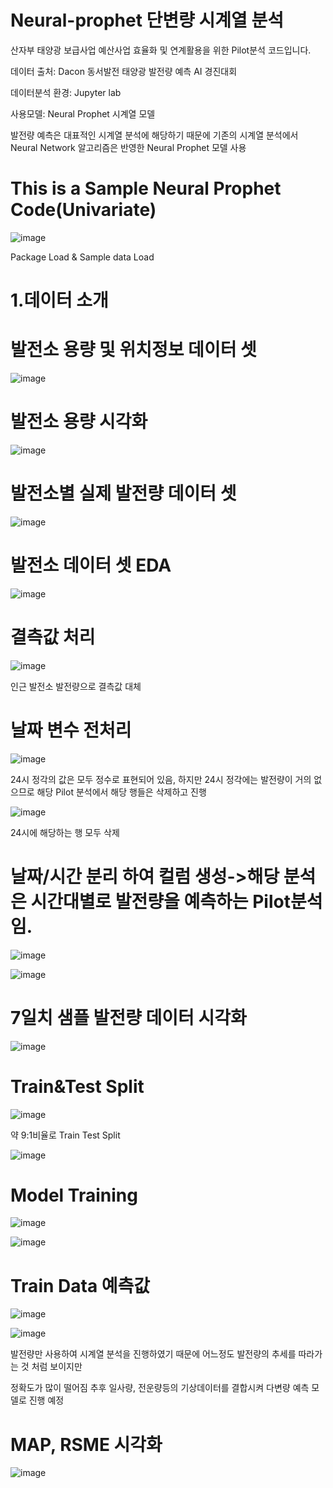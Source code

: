 # Neural-prophet 단변량 시계열 분석

산자부 태양광 보급사업 예산사업 효율화 및 연계활용을 위한 Pilot분석 코드입니다.

데이터 출처: Dacon 동서발전 태양광 발전량 예측 AI 경진대회

데이터분석 환경: Jupyter lab

사용모델: Neural Prophet 시계열 모델

발전량 예측은 대표적인 시계열 분석에 해당하기 때문에 기존의 시계열 분석에서 Neural Network 알고리즘은 반영한 Neural Prophet 모델 사용

This is a Sample Neural Prophet Code(Univariate)
====
![image](https://user-images.githubusercontent.com/104436260/192928122-e0fe2865-cf13-4b6e-80c0-5861ebc1fe69.png)

Package Load & Sample data Load

1.데이터 소개
=====

발전소 용량 및 위치정보 데이터 셋
====
![image](https://user-images.githubusercontent.com/104436260/192928454-9818622b-553f-4fd6-8930-e41caf456406.png)

발전소 용량 시각화
====
![image](https://user-images.githubusercontent.com/104436260/192936348-53b8d1d2-1841-4ba1-9d2a-53ce57e5ed35.png)

발전소별 실제 발전량 데이터 셋
====
![image](https://user-images.githubusercontent.com/104436260/192936768-558eb9ed-db4a-42da-9136-2b8f8da79324.png)

발전소 데이터 셋 EDA
====
![image](https://user-images.githubusercontent.com/104436260/192937027-8b51e6e8-171e-44a0-a986-169cd73ad962.png)

결측값 처리
=====
![image](https://user-images.githubusercontent.com/104436260/192938116-ddbe745a-6ca3-437b-83d5-e0943e941bb1.png)

인근 발전소 발전량으로 결측값 대체

날짜 변수 전처리
====
![image](https://user-images.githubusercontent.com/104436260/192938459-6e23a0ff-65e9-4974-8326-868340f09837.png)

24시 정각의 값은 모두 정수로 표현되어 있음, 하지만 24시 정각에는 발전량이 거의 없으므로 해당 Pilot 분석에서 해당 행들은 삭제하고 진행

![image](https://user-images.githubusercontent.com/104436260/192939281-df84b4e9-2e73-4fde-9829-f31b114ae799.png)

24시에 해당하는 행 모두 삭제

날짜/시간 분리 하여 컬럼 생성->해당 분석은 시간대별로 발전량을 예측하는 Pilot분석임.
====
![image](https://user-images.githubusercontent.com/104436260/192940233-8ca8feec-3581-4c08-ab93-877d70b0b4f9.png)

![image](https://user-images.githubusercontent.com/104436260/192940532-d535b434-c49b-4ca9-a151-a50cfcfdd4a7.png)

7일치 샘플 발전량 데이터 시각화
====
![image](https://user-images.githubusercontent.com/104436260/192941602-ed830655-1364-4cfa-bcce-49b83934a330.png)

Train&Test Split
====
![image](https://user-images.githubusercontent.com/104436260/192942522-0d273244-ed97-4ac0-96af-877e3f446724.png)

약 9:1비율로 Train Test Split

![image](https://user-images.githubusercontent.com/104436260/192943274-57b4efa5-5ade-4f48-b634-90ce13ad8b0d.png)

Model Training
=====
![image](https://user-images.githubusercontent.com/104436260/192943962-89eeb870-f550-4cb4-82a1-363409b15bc5.png)

![image](https://user-images.githubusercontent.com/104436260/192944173-261bdacf-6b15-4b38-a2f6-8bf41c7ad06e.png)


Train Data 예측값
====
![image](https://user-images.githubusercontent.com/104436260/192963615-a572c8ad-3a3f-4594-b49c-cd5fc7774bbc.png)


![image](https://user-images.githubusercontent.com/104436260/192963872-4268df91-19e5-478c-b790-ee8c3e187c1e.png)

발전량만 사용하여 시계열 분석을 진행하였기 때문에 어느정도 발전량의 추세를 따라가는 것 처럼 보이지만

정확도가 많이 떨어짐 추후 일사량, 전운량등의 기상데이터를 결합시켜 다변량 예측 모델로 진행 예정

MAP, RSME 시각화
====
![image](https://user-images.githubusercontent.com/104436260/192966557-7c7f327c-24aa-4ba6-86f0-b6a784c19876.png)

